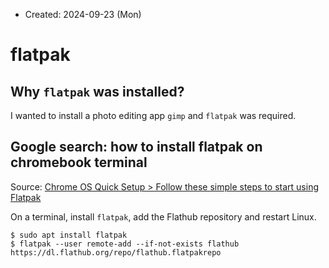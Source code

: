 * Created: 2024-09-23 (Mon)

# flatpak

## Why `flatpak` was installed?
I wanted to install a photo editing app `gimp` and `flatpak` was required.

## Google search: how to install flatpak on chromebook terminal
Source: [Chrome OS Quick Setup > Follow these simple steps to start using Flatpak](https://flatpak.org/setup/Chrome%20OS)

On a terminal, install `flatpak`, add the Flathub repository and restart Linux. 
```
$ sudo apt install flatpak
$ flatpak --user remote-add --if-not-exists flathub https://dl.flathub.org/repo/flathub.flatpakrepo
```
